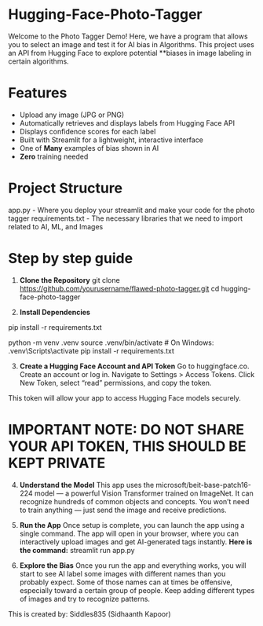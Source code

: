 # Hugging-Face-Photo-Tagger
Welcome to the Photo Tagger Demo! Here, we have a program that allows you to select an image and test it for AI bias in Algorithms. This project uses an API from Hugging Face to explore potential **biases in image labeling in certain algorithms.

# Features

- Upload any image (JPG or PNG)
- Automatically retrieves and displays labels from Hugging Face API
- Displays confidence scores for each label
- Built with Streamlit for a lightweight, interactive interface
- One of **Many** examples of bias shown in AI
- **Zero** training needed

# Project Structure
app.py - Where you deploy your streamlit and make your code for the photo tagger
requirements.txt - The necessary libraries that we need to import related to AI, ML, and Images

# Step by step guide
1. **Clone the Repository**
git clone https://github.com/yourusername/flawed-photo-tagger.git
cd hugging-face-photo-tagger

2. **Install Dependencies**

pip install -r requirements.txt

python -m venv .venv
source .venv/bin/activate  # On Windows: .venv\Scripts\activate
pip install -r requirements.txt

3. **Create a Hugging Face Account and API Token**
   Go to huggingface.co.
   Create an account or log in.
   Navigate to Settings > Access Tokens.
   Click New Token, select “read” permissions, and copy the token.

This token will allow your app to access Hugging Face models securely.

# IMPORTANT NOTE: DO NOT SHARE YOUR API TOKEN, THIS SHOULD BE KEPT PRIVATE

4. **Understand the Model**
This app uses the microsoft/beit-base-patch16-224 model — a powerful Vision Transformer trained on ImageNet. It can recognize hundreds of common objects and concepts. You won’t need to train anything — just send the image and receive predictions.

5. **Run the App**
Once setup is complete, you can launch the app using a single command. The app will open in your browser, where you can interactively upload images and get AI-generated tags instantly.
**Here is the command:** streamlit run app.py

6. **Explore the Bias**
   Once you run the app and everything works, you will start to see AI label some images with different names than you probably expect. Some of those names can at times be offensive, especially toward a certain group of people. Keep adding different types of images and try to recognize patterns.

This is created by: Siddles835 (Sidhaanth Kapoor)

